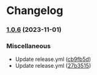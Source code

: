# Changelog

### [1.0.6](https://www.github.com/obviux/get_pr_labels/compare/v1.0.5...v1.0.6) (2023-11-01)


### Miscellaneous

* Update release.yml ([cb9fb5d](https://www.github.com/obviux/get_pr_labels/commit/cb9fb5d299ad2dcae616215f36f4f14c5d894a67))
* Update release.yml ([27b3515](https://www.github.com/obviux/get_pr_labels/commit/27b351591a44f7cf2ac03f3be8e72d791741ccbd))
